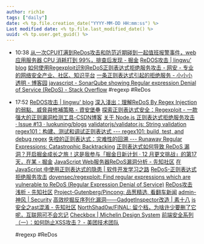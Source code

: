 ```yaml
---
author: rich1e
tags: ["daily"]
date: <% tp.file.creation_date("YYYY-MM-DD HH:mm:ss") %>
Last modified date: <% tp.file.last_modified_date() %>
uuid: <% tp.user.get_guid() %>
---
```


- 10:38 
  [从一次CPU打满到ReDos攻击和防范近期碰到一起值班报警事件，web 应用服务器 CPU 消耗打到 99%，排查后发现 - 掘金](https://juejin.cn/post/7205390655857459255)
  [ReDOS攻击 | lingwu' blog](https://lingwu111.github.io/ReDOS.html)
  [如何使用Regexploit识别ReDoS正则表达式拒绝服务攻击 - 网安 - 专业的网络安全产业、社区、知识平台](https://www.wangan.com/p/7fy7f43dd9b84fa5)
  [一条正则表达式引起的拒绝服务 - 小小小透明 - 博客园](https://www.cnblogs.com/ummi/p/10653140.html)
  [javascript - SonarQube showing Regular expression Denial of Service (ReDoS) - Stack Overflow](https://stackoverflow.com/questions/61478960/sonarqube-showing-regular-expression-denial-of-service-redos)
  #regexp #ReDos  
- 17:52 
  [ReDOS攻击 | lingwu' blog](https://lingwu111.github.io/ReDOS.html)
  [深入淺出：理解ReDoS By Regex Injection的弱點、威脅與修補策略 - 資安堡壘](https://www.securityverse.tw/index.php/2023/06/02/elementor-1063/)
  [探索正则表达式安全：Regexploit - 一款强大的正则漏洞检测工具-CSDN博客](https://blog.csdn.net/gitblog_00049/article/details/137670359)
  [关于 Node.js 正则表达式拒绝服务攻击 · Issue #13 · luokuning/blogs](https://github.com/luokuning/blogs/issues/13)
  [validatorjs/validator.js: String validation](https://github.com/validatorjs/validator.js)
  [regex101：构建、测试和调试正则表达式 --- regex101: build, test, and debug regex](https://regex101.com/)
  [失控的正则表达式：灾难性的回溯 --- Runaway Regular Expressions: Catastrophic Backtracking](https://www.regular-expressions.info/catastrophic.html)
  [正则表达式如何导致 ReDoS 漏洞？开启掘金成长之旅！这是我参与「掘金日新计划 · 12 月更文挑战」的第17天，在某 - 掘金](https://juejin.cn/post/7176633712568696892)
  [JavaScript Web服务器ReDoS漏洞分析 - 先知社区](https://xz.aliyun.com/t/2723?time__1311=n4%2Bxni0%3DG%3DGQeYvF405DKffxxB7Dc722OoIoD#toc-5)
  [在 JavaScript 中使用正则表达式的隐患 | 软件开发学习之路](https://www.kimyang.cn/articles/53-zai-javascriptzhong-shi-yong-zheng-ze-biao-da-shi-de-yin-huan.html#%E7%81%BE%E9%9A%BE%E6%80%A7%E5%9B%9E%E6%BA%AF)
  [ReDoS-正则表达式拒绝服务攻击](https://furina.org.cn/2023/10/13/redos/#0x04-%E5%A6%82%E4%BD%95%E9%98%B2%E8%8C%83-ReDoS)
  [doyensec/regexploit: Find regular expressions which are vulnerable to ReDoS (Regular Expression Denial of Service)](https://github.com/doyensec/regexploit)
  [ReDos攻击浅析 - 先知社区](https://xz.aliyun.com/t/14653?time__1311=GqAhYKBIqIxmx05DKARxREY2bo0IAqx)
  [Project-Gutenberg/Pincong: 品葱精选, 看翻车新闻](https://github.com/Project-Gutenberg/Pincong)
  [admin-神风 | Security](https://elvis.hk/aggregator/sources/231)
  [高效挖掘反序列化漏洞——GadgetInspector改造 | 素十八](https://su18.org/post/gadgetor/#0x07-todo)
  [js安全之ast混淆 - 先知社区](https://xz.aliyun.com/t/10869#toc-25)
  [NorthShad0w/FINAL: 留个档，为啥许少要删了它呢，互联网可不会忘记](https://github.com/NorthShad0w/FINAL)
  [Checkbox | Michelin Design System](https://designsystem.michelin.com/components/checkbox)
  [前端安全系列（一）：如何防止XSS攻击？ - 美团技术团队](https://tech.meituan.com/2018/09/27/fe-security.html)
  
  #regexp #ReDos  